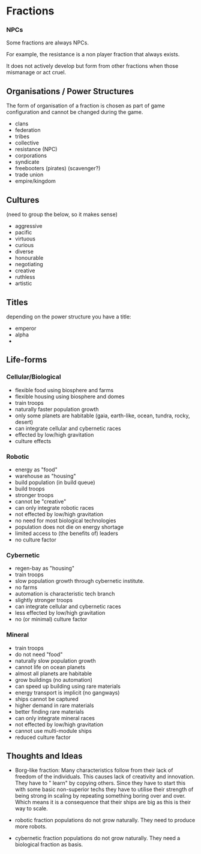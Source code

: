 # Fractions

### NPCs

Some fractions are always NPCs.

For example, the resistance is a non player fraction that always exists.

It does not actively develop but form from other fractions when those mismanage
or act cruel.

## Organisations / Power Structures

The form of organisation of a fraction is chosen as part of game configuration
and cannot be changed during the game.

* clans
* federation
* tribes
* collective
* resistance (NPC)
* corporations
* syndicate
* freebooters (pirates) (scavenger?)
* trade union
* empire/kingdom

## Cultures

(need to group the below, so it makes sense)

* aggressive
* pacific
* virtuous
* curious
* diverse
* honourable
* negotiating
* creative
* ruthless
* artistic

## Titles

depending on the power structure you have a title:

* emperor
* alpha
*

## Life-forms

### Cellular/Biological

* flexible food using biosphere and farms
* flexible housing using biosphere and domes
* train troops
* naturally faster population growth
* only some planets are habitable (gaia, earth-like, ocean, tundra, rocky,
  desert)
* can integrate cellular and cybernetic races
* effected by low/high gravitation
* culture effects

### Robotic

* energy as "food"
* warehouse as "housing"
* build population  (in build queue)
* build troops
* stronger troops
* cannot be "creative"
* can only integrate robotic races
* not effected by low/high gravitation
* no need for most biological technologies
* population does not die on energy shortage
* limited access to (the benefits of) leaders
* no culture factor

### Cybernetic

* regen-bay as "housing"
* train troops
* slow population growth through cybernetic institute.
* no farms
* automation is characteristic tech branch
* slightly stronger troops
* can integrate cellular and cybernetic races
* less effected by low/high gravitation
* no (or minimal) culture factor

### Mineral

* train troops
* do not need "food"
* naturally slow population growth
* cannot life on ocean planets
* almost all planets are habitable
* grow buildings (no automation)
* can speed up building using rare materials
* energy transport is implicit (no gangways)
* ships cannot be captured
* higher demand in rare materials
* better finding rare materials
* can only integrate mineral races
* not effected by low/high gravitation
* cannot use multi-module ships
* reduced culture factor

## Thoughts and Ideas

* Borg-like fraction: Many characteristics follow from their lack of freedom of
  the individuals. This causes lack of creativity and innovation. They have to "
  learn" by copying others. Since they have to start this with some basic
  non-superior techs they have to utilise their strength of being strong in
  scaling by repeating something boring over and over. Which means it is a
  consequence that their ships are big as this is their way to scale.

* robotic fraction populations do not grow naturally. They need to produce more
  robots.
* cybernetic fraction populations do not grow naturally. They need a biological
  fraction as basis.
